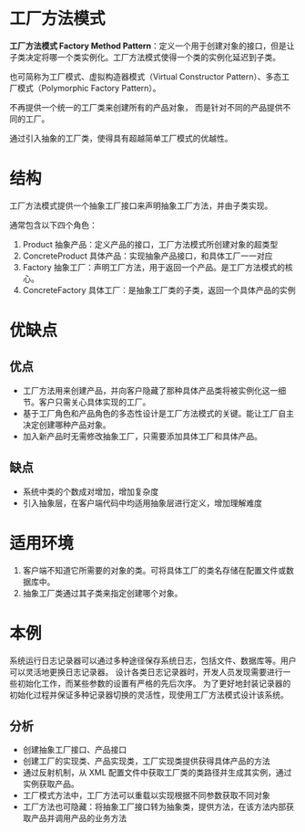 # 工厂方法模式

**工厂方法模式 Factory Method Pattern**：定义一个用于创建对象的接口，但是让子类决定将哪一个类实例化。工厂方法模式使得一个类的实例化延迟到子类。

也可简称为工厂模式、虚拟构造器模式（Virtual Constructor Pattern）、多态工厂模式（Polymorphic Factory Pattern）。

不再提供一个统一的工厂类来创建所有的产品对象，
而是针对不同的产品提供不同的工厂。

通过引入抽象的工厂类，使得具有超越简单工厂模式的优越性。

# 结构

工厂方法模式提供一个抽象工厂接口来声明抽象工厂方法，并由子类实现。

通常包含以下四个角色：

1. Product 抽象产品：定义产品的接口，工厂方法模式所创建对象的超类型
2. ConcreteProduct 具体产品：实现抽象产品接口，和具体工厂一一对应
3. Factory 抽象工厂：声明工厂方法，用于返回一个产品。是工厂方法模式的核心。
4. ConcreteFactory 具体工厂：是抽象工厂类的子类，返回一个具体产品的实例

# 优缺点

## 优点

- 工厂方法用来创建产品，并向客户隐藏了那种具体产品类将被实例化这一细节。客户只需关心具体实现的工厂。
- 基于工厂角色和产品角色的多态性设计是工厂方法模式的关键。能让工厂自主决定创建哪种产品对象。
- 加入新产品时无需修改抽象工厂，只需要添加具体工厂和具体产品。

## 缺点

- 系统中类的个数成对增加，增加复杂度
- 引入抽象层，在客户端代码中均适用抽象层进行定义，增加理解难度

# 适用环境

1. 客户端不知道它所需要的对象的类。可将具体工厂的类名存储在配置文件或数据库中。
2. 抽象工厂类通过其子类来指定创建哪个对象。

# 本例

系统运行日志记录器可以通过多种途径保存系统日志，包括文件、数据库等。用户可以灵活地更换日志记录器。
设计各类日志记录器时，开发人员发现需要进行一些初始化工作，而某些参数的设置有严格的先后次序。
为了更好地封装记录器的初始化过程并保证多种记录器切换的灵活性，现使用工厂方法模式设计该系统。

## 分析

- 创建抽象工厂接口、产品接口
- 创建工厂的实现类、产品实现类，工厂实现类提供获得具体产品的方法
- 通过反射机制，从 XML 配置文件中获取工厂类的类路径并生成其实例，通过实例获取产品。
- 工厂模式方法中，工厂方法可以重载以实现根据不同参数获取不同对象
- 工厂方法也可隐藏：将抽象工厂接口转为抽象类，提供方法，在该方法内部获取产品并调用产品的业务方法


